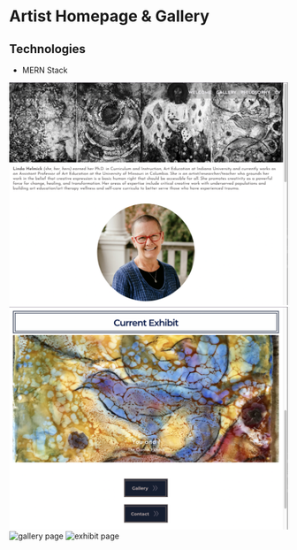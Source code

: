 # Artist Homepage & Gallery

## Technologies

- MERN Stack

![home top](./progress-img/helmick-1.0-home-top.png)
![home bottom](./progress-img/helmick-1.0-home-bottom.png)
![gallery page](./progress-img/helmick-1.0-gallery.png)
![exhibit page](./progress-img/helmick-1.0-exhibit.png)

<!-- ## TODO

- add CV info
- render details for artwork
- Get back end running
- connect front end and back end
- deploy

-->
